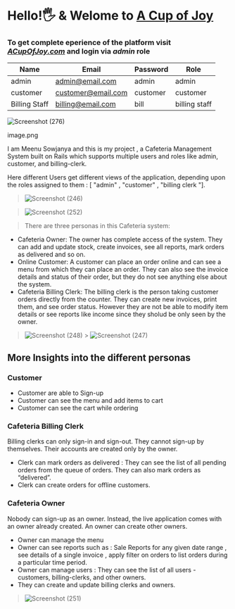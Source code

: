 # Hello!🖐 & Welome to [A Cup of Joy]()

### To get complete eperience of the platform visit *_[ACupOfJoy.com]()_* and login via *admin* role

| Name | Email | Password | Role |
|----  |  -----|  ------- |----  |
| admin | admin@email.com | admin | admin |
| customer | customer@email.com | customer | customer |
| Billing Staff | billing@email.com | bill | billing staff |


![Screenshot (276)](https://user-images.githubusercontent.com/56788911/135817030-563a5ba7-d065-41a9-8150-191c9e80db94.png)

image.png

I am Meenu Sowjanya and this is my project , a Cafeteria Management System built on Rails which supports multiple users and roles like admin, customer, and billing-clerk.

Here different Users get different views of the application, depending upon the roles assigned to them : [ "admin" , "customer" , "billing clerk "].

> ![Screenshot (246)](https://user-images.githubusercontent.com/56788911/126222293-e2ea492f-e37a-4e34-897c-5deeed1c48c6.png)

> ![Screenshot (252)](https://user-images.githubusercontent.com/56788911/126222485-6a71db1d-28d1-489f-a18b-e6c6faf1a183.png)

> There are three personas in this Cafeteria system:

- Cafeteria Owner: The owner has complete access of the system. They can add and update stock, create invoices, see all reports, mark orders as delivered and so on.
- Online Customer: A customer can place an order online and can see a menu from which they can place an order. They can also see the invoice details and status of their order, but they do not see anything else about the system.
- Cafeteria Billing Clerk: The billing clerk is the person taking customer orders directly from the counter. They can create new invoices, print them, and see order status. However they are not be able to modify item details or see reports like income since they sholud be only seen by the owner.

> ![Screenshot (248)](https://user-images.githubusercontent.com/56788911/126222725-02acfed3-439c-451e-8e34-434877552a07.png) > ![Screenshot (247)](https://user-images.githubusercontent.com/56788911/126222828-def29b3b-ff9f-46fb-8bbc-ec1a3b3f84b2.png)

## More Insights into the different personas

### Customer

- Customer are able to Sign-up
- Customer can see the menu and add items to cart
- Customer can see the cart while ordering

### Cafeteria Billing Clerk

Billing clerks can only sign-in and sign-out. They cannot sign-up by themselves. Their accounts are created only by the owner.

- Clerk can mark orders as delivered : They can see the list of all pending orders from the queue of orders. They can also mark orders as “delivered”.
- Clerk can create orders for offline customers.

### Cafeteria Owner

Nobody can sign-up as an owner. Instead, the live application comes with an owner already created. An owner can create other owners.

- Owner can manage the menu
- Owner can see reports such as : Sale Reports for any given date range , see details of a single invoice , apply filter on orders to list orders during a particular time period.
- Owner can manage users : They can see the list of all users - customers, billing-clerks, and other owners.
- They can create and update billing clerks and owners.

> ![Screenshot (251)](https://user-images.githubusercontent.com/56788911/126222988-75c75bf3-ecb4-4d3a-b27e-e52b2b73e86b.png)
